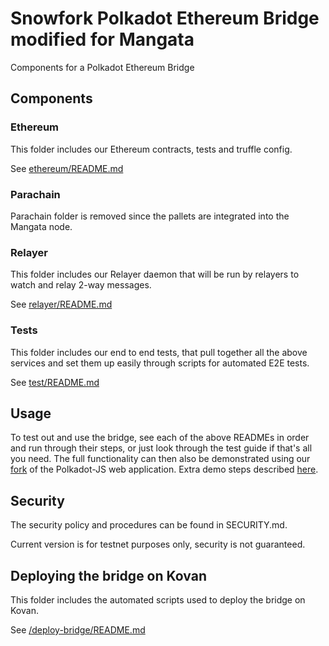 # Snowfork Polkadot Ethereum Bridge modified for Mangata

Components for a Polkadot Ethereum Bridge

## Components

### Ethereum

This folder includes our Ethereum contracts, tests and truffle config.

See [ethereum/README.md](ethereum/README.md)

### Parachain

Parachain folder is removed since the pallets are integrated into the Mangata node.

### Relayer

This folder includes our Relayer daemon that will be run by relayers to watch and relay 2-way messages.

See [relayer/README.md](relayer/README.md)

### Tests

This folder includes our end to end tests, that pull together all the above services and set them up easily through scripts for automated E2E tests.

See [test/README.md](test/README.md)

## Usage

To test out and use the bridge, see each of the above READMEs in order and run through their steps, or just look through the test guide if that's all you need. The full functionality can then also be demonstrated using our [fork](https://github.com/Snowfork/substrate-ui) of the Polkadot-JS web application. Extra demo steps described [here](https://github.com/Snowfork/substrate-ui/tree/stable-base/packages/app-polkadot-ethereum-bridge).

## Security

The security policy and procedures can be found in SECURITY.md.

Current version is for testnet purposes only, security is not guaranteed.

## Deploying the bridge on Kovan

This folder includes the automated scripts used to deploy the bridge on Kovan.

See [/deploy-bridge/README.md](/deploy-bridge/README.md)


